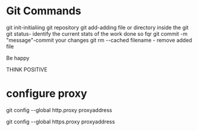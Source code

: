 Git Commands
============

git init-initialiing git repository
git add-adding file or directory inside the git
git status- identify the current stats of the work done so fqr
git commit -m "message"-commit your changes
git rm --cached filename - remove added file

Be happy



THINK POSITIVE



configure proxy
===============

git config --global http.proxy proxyaddress

git config --global https.proxy proxyaddress
